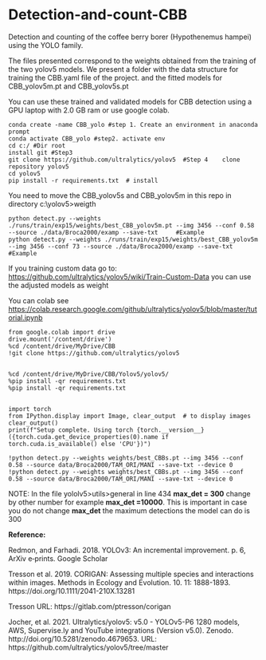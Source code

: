 # Detection-and-count-CBB
Detection and counting of the coffee berry borer (Hypothenemus hampei) using the YOLO family.

The files presented correspond to the weights obtained from the training of the two yolov5 models.
We present a folder with the data structure for training the CBB.yaml file of the project.
and the fitted models for CBB_yolov5m.pt and CBB_yolov5s.pt

You can use these trained and validated models for CBB detection using a GPU laptop with 2.0 GB ram or use google colab.

	conda create -name CBB_yolo #step 1. Create an environment in anaconda prompt
	conda activate CBB_yolo #step2. activate env
	cd c:/ #Dir root
 	install git #Step3
	git clone https://github.com/ultralytics/yolov5  #Step 4 	clone repository yolov5
	cd yolov5
	pip install -r requirements.txt  # install

You need to move the CBB_yolov5s and CBB_yolov5m in this repo in directory c:\yolov5>weigth

	python detect.py --weights ./runs/train/exp15/weights/best_CBB_yolov5m.pt --img 3456 --conf 0.58 --source ./data/Broca2000/examp --save-txt 	#Example 
	python detect.py --weights ./runs/train/exp15/weights/best_CBB_yolov5m --img 3456 --conf 73 --source ./data/Broca2000/examp --save-txt 		#Example 

If you training custom data go to: https://github.com/ultralytics/yolov5/wiki/Train-Custom-Data
you can use the adjusted models as weight

You can colab see https://colab.research.google.com/github/ultralytics/yolov5/blob/master/tutorial.ipynb

	from google.colab import drive
	drive.mount('/content/drive')
	%cd /content/drive/MyDrive/CBB
	!git clone https://github.com/ultralytics/yolov5


	%cd /content/drive/MyDrive/CBB/Yolov5/yolov5/
	%pip install -qr requirements.txt 
	%pip install -qr requirements.txt 


	import torch
	from IPython.display import Image, clear_output  # to display images
	clear_output()
	print(f"Setup complete. Using torch {torch.__version__} ({torch.cuda.get_device_properties(0).name if torch.cuda.is_available() else 'CPU'})")

	!python detect.py --weights weights/best_CBBs.pt --img 3456 --conf 0.58 --source data/Broca2000/TAM_ORI/MANI --save-txt --device 0
	!python detect.py --weights weights/best_CBBs.pt --img 3456 --conf 0.58 --source data/Broca2000/TAM_ORI/MANI --save-txt --device 0
NOTE: In the file yololv5>utils>general in line 434 **max_det = 300** change by other number for example **max_det =10000**.
This is important in case you do not change **max_det** the maximum detections the model can do is 300


**Reference:**

<p>Redmon, and Farhadi. 2018. YOLOv3: An incremental improvement. p. 6, ArXiv e‐prints. Google Scholar</p>
<p>Tresson et al. 2019. CORIGAN: Assessing multiple species and interactions within images. Methods in Ecology and Evolution. 10. 11: 1888-1893. https://doi.org/10.1111/2041-210X.13281</p>
<p>Tresson URL: https://gitlab.com/ptresson/corigan</p>
<p>Jocher, et al. 2021. Ultralytics/yolov5: v5.0 - YOLOv5-P6 1280 models, AWS, Supervise.ly and YouTube integrations (Version v5.0). Zenodo. http://doi.org/10.5281/zenodo.4679653. URL: https://github.com/ultralytics/yolov5/tree/master</p>




